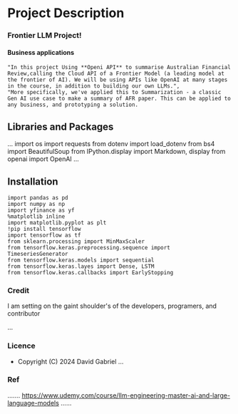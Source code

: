 # Project Description

###  Frontier LLM Project!
#### Business applications
    "In this project Using **Openi API** to summarise Australian Financial Review,calling the Cloud API of a Frontier Model (a leading model at the frontier of AI). We will be using APIs like OpenAI at many stages in the course, in addition to building our own LLMs.",
    "More specifically, we've applied this to Summarization - a classic Gen AI use case to make a summary of AFR paper. This can be applied to any business, and prototyping a solution.

## Libraries and Packages
...
import os
import requests
from dotenv import load_dotenv
from bs4 import BeautifulSoup
from IPython.display import Markdown, display
from openai import OpenAI
...

## Installation
```
import pandas as pd
import numpy as np
import yfinance as yf
%matplotlib inline
import matplotlib.pyplot as plt
!pip install tensorflow
import tensorflow as tf
from sklearn.processing import MinMaxScaler
from tensorflow.keras.preprocessing.sequence import TimeseriesGenerator
from tensorflow.keras.models import sequential 
from tensorflow.keras.layes import Dense, LSTM
from tensorflow.keras.callbacks import EarlyStopping 
```
  



### Credit #####
 I am setting on the gaint shoulder's of the developers, programers, and contributor

...
### Licence 
 - Copyright (C) 2024 David Gabriel
...

### Ref
.......
https://www.udemy.com/course/llm-engineering-master-ai-and-large-language-models
......
